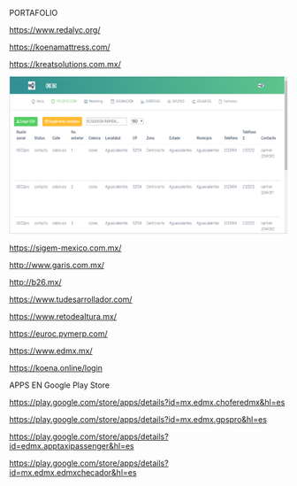PORTAFOLIO

https://www.redalyc.org/

https://koenamattress.com/

https://kreatsolutions.com.mx/

![Screenshot](Captura.PNG)

https://sigem-mexico.com.mx/

http://www.garis.com.mx/

http://b26.mx/

https://www.tudesarrollador.com/

https://www.retodealtura.mx/

https://euroc.pymerp.com/

https://www.edmx.mx/

https://koena.online/login

APPS EN Google Play Store

https://play.google.com/store/apps/details?id=mx.edmx.choferedmx&hl=es

https://play.google.com/store/apps/details?id=mx.edmx.gpspro&hl=es

https://play.google.com/store/apps/details?id=edmx.apptaxipassenger&hl=es

https://play.google.com/store/apps/details?id=mx.edmx.edmxchecador&hl=es
